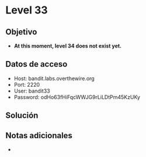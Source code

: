# Level 33

## Objetivo
- **At this moment, level 34 does not exist yet.**

## Datos de acceso
- Host: bandit.labs.overthewire.org
- Port: 2220
- User: bandit33
- Password: odHo63fHiFqcWWJG9rLiLDtPm45KzUKy

## Solución

## Notas adicionales
- 